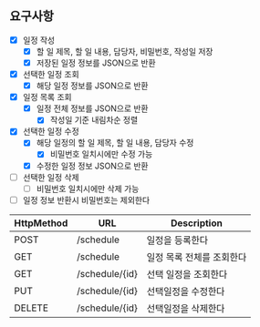 ## 요구사항

 - [x] 일정 작성 
   - [x] 할 일 제목, 할 일 내용, 담당자, 비밀번호, 작성일 저장
   - [x] 저장된 일정 정보를 JSON으로 반환
 - [x] 선택한 일정 조회
   - [x] 해당 일정 정보를 JSON으로 반환
 - [x] 일정 목록 조회 
   - [x] 일정 전체 정보를 JSON으로 반환
     - [x] 작성일 기준 내림차순 정렬
 - [x] 선택한 일정 수정 
   - [x] 해당 일정의 할 일 제목, 할 일 내용, 담당자 수정
     - [x] 비밀번호 일치시에만 수정 가능 
   - [x] 수정한 일정 정보 JSON으로 반환
 - [ ] 선택한 일정 삭제 
   - [ ] 비밀번호 일치시에만 삭제 가능
 - [ ] 일정 정보 반환시 비밀번호는 제외한다

| HttpMethod | URL            | Description |
| ---- |----------------| ---- |
| POST | /schedule      | 일정을 등록한다 |
| GET | /schedule      | 일정 목록 전체를 조회한다 |
| GET | /schedule/{id} | 선택 일정을 조회한다 |
| PUT | /schedule/{id} | 선택일정을 수정한다 |
| DELETE | /schedule/{id} | 선택일정을 삭제한다 |

